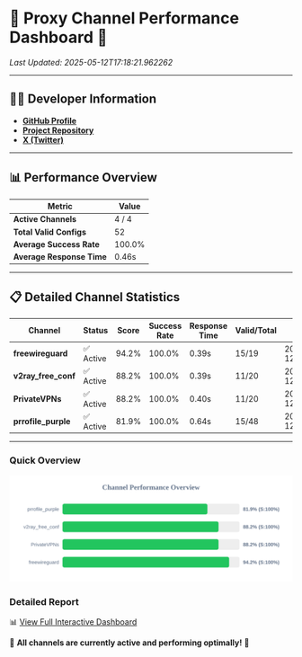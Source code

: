 # 🌟 Proxy Channel Performance Dashboard 🌟

_Last Updated: 2025-05-12T17:18:21.962262_

---

## 👩‍💻 Developer Information

- **[GitHub Profile](https://github.com/4n0nymou3)**  
- **[Project Repository](https://github.com/4n0nymou3/multi-proxy-config-fetcher)**  
- **[X (Twitter)](https://x.com/4n0nymou3)**  

---

## 📊 Performance Overview

| Metric                | Value       |
|-----------------------|-------------|
| **Active Channels**   | 4 / 4       |
| **Total Valid Configs** | 52          |
| **Average Success Rate** | 100.0%      |
| **Average Response Time** | 0.46s       |

---

## 📋 Detailed Channel Statistics

| Channel          | Status     | Score  | Success Rate | Response Time | Valid/Total | Last Success               |
|------------------|------------|--------|--------------|---------------|-------------|----------------------------|
| **freewireguard**  | ✅ Active  | 94.2%  | 100.0% | 0.39s         | 15/19       | 2025-05-12T17:18:21.960506 |
| **v2ray_free_conf**  | ✅ Active  | 88.2%  | 100.0% | 0.39s         | 11/20       | 2025-05-12T17:18:21.114887 |
| **PrivateVPNs**  | ✅ Active  | 88.2%  | 100.0% | 0.40s         | 11/20       | 2025-05-12T17:18:21.543306 |
| **prrofile_purple**  | ✅ Active  | 81.9%  | 100.0% | 0.64s         | 15/48       | 2025-05-12T17:18:20.663213 |

---

### Quick Overview
<div align="center">
  <a href="https://raw.githubusercontent.com/nullluser/NullRepo/refs/heads/main/assets/channel_stats_chart.svg">
    <img src="https://raw.githubusercontent.com/nullluser/NullRepo/refs/heads/main/assets/channel_stats_chart.svg" alt="Source Performance Statistics" width="800">
  </a>
</div>

### Detailed Report
📊 [View Full Interactive Dashboard](https://htmlpreview.github.io/?https://github.com/nullluser/NullRepo/blob/main/assets/performance_report.html)

🎉 **All channels are currently active and performing optimally!** 🎉
